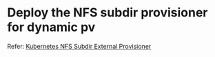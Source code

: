 # Deploy the NFS subdir provisioner for dynamic pv

Refer: [Kubernetes NFS Subdir External Provisioner](https://github.com/kubernetes-sigs/nfs-subdir-external-provisioner)